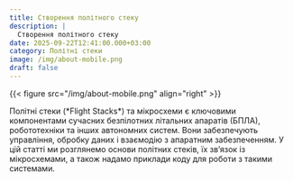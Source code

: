```yaml
---
title: Створення політного стеку
description: |
  Створення політного стеку
date: 2025-09-22T12:41:00.000+03:00
category: Політні стеки
image: /img/about-mobile.png
draft: false
---
```

{{< figure src="/img/about-mobile.png" align="right" >}}




Політні стеки (\*Flight Stacks\*) та мікросхеми є ключовими компонентами сучасних безпілотних літальних апаратів (БПЛА), робототехніки та інших автономних систем. Вони забезпечують управління, обробку даних і взаємодію з апаратним забезпеченням. У цій статті ми розглянемо основи політних стеків, їх зв’язок із мікросхемами, а також надамо приклади коду для роботи з такими системами.
